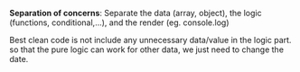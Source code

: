 <b>Separation of concerns</b>: Separate the data (array, object), the logic (functions, conditional,...), and the render (eg. console.log)


Best clean code is not include any unnecessary data/value in the logic part. so that the pure logic can work for other data, we just need to change the date.